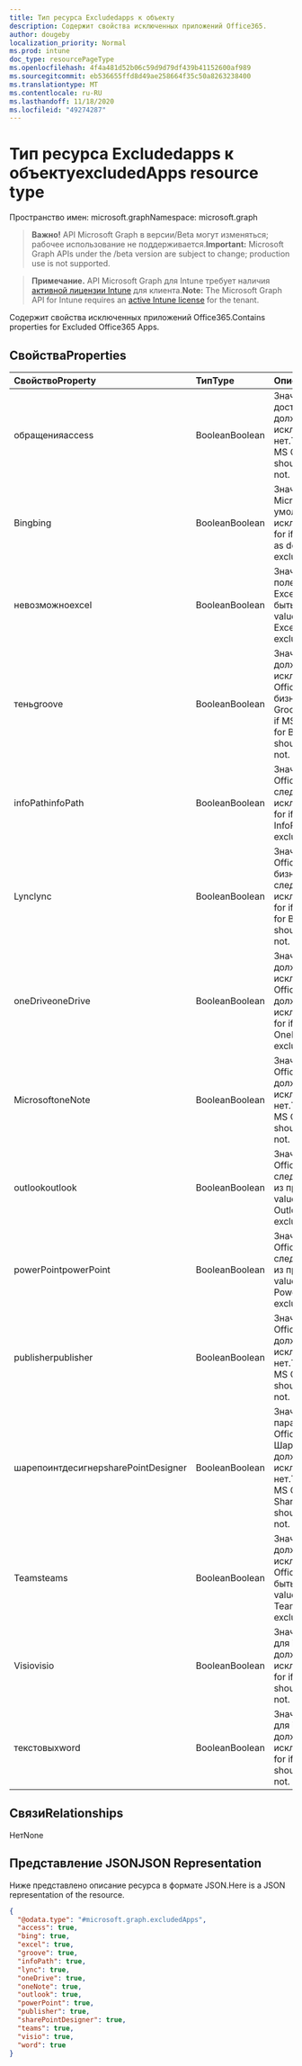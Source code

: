 ```yaml
---
title: Тип ресурса Excludedapps к объекту
description: Содержит свойства исключенных приложений Office365.
author: dougeby
localization_priority: Normal
ms.prod: intune
doc_type: resourcePageType
ms.openlocfilehash: 4f4a481d52b06c59d9d79df439b41152600af989
ms.sourcegitcommit: eb536655ffd8d49ae258664f35c50a8263238400
ms.translationtype: MT
ms.contentlocale: ru-RU
ms.lasthandoff: 11/18/2020
ms.locfileid: "49274287"
---
```

# <a name="excludedapps-resource-type"></a><span data-ttu-id="11b08-103">Тип ресурса Excludedapps к объекту</span><span class="sxs-lookup"><span data-stu-id="11b08-103">excludedApps resource type</span></span>

<span data-ttu-id="11b08-104">Пространство имен: microsoft.graph</span><span class="sxs-lookup"><span data-stu-id="11b08-104">Namespace: microsoft.graph</span></span>

> <span data-ttu-id="11b08-105">**Важно!** API Microsoft Graph в версии/Beta могут изменяться; рабочее использование не поддерживается.</span><span class="sxs-lookup"><span data-stu-id="11b08-105">**Important:** Microsoft Graph APIs under the /beta version are subject to change; production use is not supported.</span></span>

> <span data-ttu-id="11b08-106">**Примечание.** API Microsoft Graph для Intune требует наличия [активной лицензии Intune](https://go.microsoft.com/fwlink/?linkid=839381) для клиента.</span><span class="sxs-lookup"><span data-stu-id="11b08-106">**Note:** The Microsoft Graph API for Intune requires an [active Intune license](https://go.microsoft.com/fwlink/?linkid=839381) for the tenant.</span></span>

<span data-ttu-id="11b08-107">Содержит свойства исключенных приложений Office365.</span><span class="sxs-lookup"><span data-stu-id="11b08-107">Contains properties for Excluded Office365 Apps.</span></span>

## <a name="properties"></a><span data-ttu-id="11b08-108">Свойства</span><span class="sxs-lookup"><span data-stu-id="11b08-108">Properties</span></span>
|<span data-ttu-id="11b08-109">Свойство</span><span class="sxs-lookup"><span data-stu-id="11b08-109">Property</span></span>|<span data-ttu-id="11b08-110">Тип</span><span class="sxs-lookup"><span data-stu-id="11b08-110">Type</span></span>|<span data-ttu-id="11b08-111">Описание</span><span class="sxs-lookup"><span data-stu-id="11b08-111">Description</span></span>|
|:---|:---|:---|
|<span data-ttu-id="11b08-112">обращения</span><span class="sxs-lookup"><span data-stu-id="11b08-112">access</span></span>|<span data-ttu-id="11b08-113">Boolean</span><span class="sxs-lookup"><span data-stu-id="11b08-113">Boolean</span></span>|<span data-ttu-id="11b08-114">Значение, если доступ к MS Office должен быть исключен или нет.</span><span class="sxs-lookup"><span data-stu-id="11b08-114">The value for if MS Office Access should be excluded or not.</span></span>|
|<span data-ttu-id="11b08-115">Bing</span><span class="sxs-lookup"><span data-stu-id="11b08-115">bing</span></span>|<span data-ttu-id="11b08-116">Boolean</span><span class="sxs-lookup"><span data-stu-id="11b08-116">Boolean</span></span>|<span data-ttu-id="11b08-117">Значение, если Microsoft Search по умолчанию следует исключить.</span><span class="sxs-lookup"><span data-stu-id="11b08-117">The value for if Microsoft Search as default should be excluded or not.</span></span>|
|<span data-ttu-id="11b08-118">невозможно</span><span class="sxs-lookup"><span data-stu-id="11b08-118">excel</span></span>|<span data-ttu-id="11b08-119">Boolean</span><span class="sxs-lookup"><span data-stu-id="11b08-119">Boolean</span></span>|<span data-ttu-id="11b08-120">Значение, заданное в поле IF MS Office Excel, не должно быть исключено.</span><span class="sxs-lookup"><span data-stu-id="11b08-120">The value for if MS Office Excel should be excluded or not.</span></span>|
|<span data-ttu-id="11b08-121">тень</span><span class="sxs-lookup"><span data-stu-id="11b08-121">groove</span></span>|<span data-ttu-id="11b08-122">Boolean</span><span class="sxs-lookup"><span data-stu-id="11b08-122">Boolean</span></span>|<span data-ttu-id="11b08-123">Значение, которое должно быть исключено, если MS Office OneDrive для бизнеса — Groove.</span><span class="sxs-lookup"><span data-stu-id="11b08-123">The value for if MS Office OneDrive for Business - Groove should be excluded or not.</span></span>|
|<span data-ttu-id="11b08-124">infoPath</span><span class="sxs-lookup"><span data-stu-id="11b08-124">infoPath</span></span>|<span data-ttu-id="11b08-125">Boolean</span><span class="sxs-lookup"><span data-stu-id="11b08-125">Boolean</span></span>|<span data-ttu-id="11b08-126">Значение, если MS Office InfoPath следует исключить.</span><span class="sxs-lookup"><span data-stu-id="11b08-126">The value for if MS Office InfoPath should be excluded or not.</span></span>|
|<span data-ttu-id="11b08-127">Lync</span><span class="sxs-lookup"><span data-stu-id="11b08-127">lync</span></span>|<span data-ttu-id="11b08-128">Boolean</span><span class="sxs-lookup"><span data-stu-id="11b08-128">Boolean</span></span>|<span data-ttu-id="11b08-129">Значение, если MS Office Skype для бизнеса — не следует исключать.</span><span class="sxs-lookup"><span data-stu-id="11b08-129">The value for if MS Office Skype for Business - Lync should be excluded or not.</span></span>|
|<span data-ttu-id="11b08-130">oneDrive</span><span class="sxs-lookup"><span data-stu-id="11b08-130">oneDrive</span></span>|<span data-ttu-id="11b08-131">Boolean</span><span class="sxs-lookup"><span data-stu-id="11b08-131">Boolean</span></span>|<span data-ttu-id="11b08-132">Значение, которое должно быть исключено, если MS Office OneDrive должен быть исключен.</span><span class="sxs-lookup"><span data-stu-id="11b08-132">The value for if MS Office OneDrive should be excluded or not.</span></span>|
|<span data-ttu-id="11b08-133">Microsoft</span><span class="sxs-lookup"><span data-stu-id="11b08-133">oneNote</span></span>|<span data-ttu-id="11b08-134">Boolean</span><span class="sxs-lookup"><span data-stu-id="11b08-134">Boolean</span></span>|<span data-ttu-id="11b08-135">Значение, если MS Office OneNote должен быть исключен или нет.</span><span class="sxs-lookup"><span data-stu-id="11b08-135">The value for if MS Office OneNote should be excluded or not.</span></span>|
|<span data-ttu-id="11b08-136">outlook</span><span class="sxs-lookup"><span data-stu-id="11b08-136">outlook</span></span>|<span data-ttu-id="11b08-137">Boolean</span><span class="sxs-lookup"><span data-stu-id="11b08-137">Boolean</span></span>|<span data-ttu-id="11b08-138">Значение, если MS Office Outlook следует исключить из проверки.</span><span class="sxs-lookup"><span data-stu-id="11b08-138">The value for if MS Office Outlook should be excluded or not.</span></span>|
|<span data-ttu-id="11b08-139">powerPoint</span><span class="sxs-lookup"><span data-stu-id="11b08-139">powerPoint</span></span>|<span data-ttu-id="11b08-140">Boolean</span><span class="sxs-lookup"><span data-stu-id="11b08-140">Boolean</span></span>|<span data-ttu-id="11b08-141">Значение, если MS Office PowerPoint следует исключить из проверки.</span><span class="sxs-lookup"><span data-stu-id="11b08-141">The value for if MS Office PowerPoint should be excluded or not.</span></span>|
|<span data-ttu-id="11b08-142">publisher</span><span class="sxs-lookup"><span data-stu-id="11b08-142">publisher</span></span>|<span data-ttu-id="11b08-143">Boolean</span><span class="sxs-lookup"><span data-stu-id="11b08-143">Boolean</span></span>|<span data-ttu-id="11b08-144">Значение, если MS Office Publisher должен быть исключен или нет.</span><span class="sxs-lookup"><span data-stu-id="11b08-144">The value for if MS Office Publisher should be excluded or not.</span></span>|
|<span data-ttu-id="11b08-145">шарепоинтдесигнер</span><span class="sxs-lookup"><span data-stu-id="11b08-145">sharePointDesigner</span></span>|<span data-ttu-id="11b08-146">Boolean</span><span class="sxs-lookup"><span data-stu-id="11b08-146">Boolean</span></span>|<span data-ttu-id="11b08-147">Значение для параметра if MS Office Шарепоинтдесигнер должно быть исключено или нет.</span><span class="sxs-lookup"><span data-stu-id="11b08-147">The value for if MS Office SharePointDesigner should be excluded or not.</span></span>|
|<span data-ttu-id="11b08-148">Teams</span><span class="sxs-lookup"><span data-stu-id="11b08-148">teams</span></span>|<span data-ttu-id="11b08-149">Boolean</span><span class="sxs-lookup"><span data-stu-id="11b08-149">Boolean</span></span>|<span data-ttu-id="11b08-150">Значение, которое должно быть исключено, если MS Office Teams должен быть исключен.</span><span class="sxs-lookup"><span data-stu-id="11b08-150">The value for if MS Office Teams should be excluded or not.</span></span>|
|<span data-ttu-id="11b08-151">Visio</span><span class="sxs-lookup"><span data-stu-id="11b08-151">visio</span></span>|<span data-ttu-id="11b08-152">Boolean</span><span class="sxs-lookup"><span data-stu-id="11b08-152">Boolean</span></span>|<span data-ttu-id="11b08-153">Значение, заданное для if MS Office Visio, должно быть исключено.</span><span class="sxs-lookup"><span data-stu-id="11b08-153">The value for if MS Office Visio should be excluded or not.</span></span>|
|<span data-ttu-id="11b08-154">текстовых</span><span class="sxs-lookup"><span data-stu-id="11b08-154">word</span></span>|<span data-ttu-id="11b08-155">Boolean</span><span class="sxs-lookup"><span data-stu-id="11b08-155">Boolean</span></span>|<span data-ttu-id="11b08-156">Значение, заданное для if MS Office Word, должно быть исключено.</span><span class="sxs-lookup"><span data-stu-id="11b08-156">The value for if MS Office Word should be excluded or not.</span></span>|

## <a name="relationships"></a><span data-ttu-id="11b08-157">Связи</span><span class="sxs-lookup"><span data-stu-id="11b08-157">Relationships</span></span>
<span data-ttu-id="11b08-158">Нет</span><span class="sxs-lookup"><span data-stu-id="11b08-158">None</span></span>

## <a name="json-representation"></a><span data-ttu-id="11b08-159">Представление JSON</span><span class="sxs-lookup"><span data-stu-id="11b08-159">JSON Representation</span></span>
<span data-ttu-id="11b08-160">Ниже представлено описание ресурса в формате JSON.</span><span class="sxs-lookup"><span data-stu-id="11b08-160">Here is a JSON representation of the resource.</span></span>
<!-- {
  "blockType": "resource",
  "@odata.type": "microsoft.graph.excludedApps"
}
-->
``` json
{
  "@odata.type": "#microsoft.graph.excludedApps",
  "access": true,
  "bing": true,
  "excel": true,
  "groove": true,
  "infoPath": true,
  "lync": true,
  "oneDrive": true,
  "oneNote": true,
  "outlook": true,
  "powerPoint": true,
  "publisher": true,
  "sharePointDesigner": true,
  "teams": true,
  "visio": true,
  "word": true
}
```




